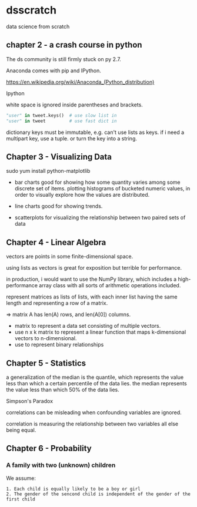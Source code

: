 # dsscratch
data science from scratch

## chapter 2 - a crash course in python

The ds community is still firmly stuck on py 2.7.

Anaconda comes with pip and IPython.

https://en.wikipedia.org/wiki/Anaconda_(Python_distribution)

Ipython

white space is ignored inside parentheses and brackets.

```python
"user" in tweet.keys()  # use slow list in 
"user" in tweet         # use fast dict in 
```
dictionary keys must be immutable, e.g. can't use lists as keys.
if i need a multipart key, use a tuple. or turn the key into a string.

## Chapter 3 - Visualizing Data

sudo yum install python-matplotlib

* bar charts
    good for showing how some quantity varies among some discrete set of items.
    plotting histograms of bucketed numeric values, in order to visually explore how the values are distributed.

* line charts
    good for showing trends.

* scatterplots
    for visualizing the relationship between two paired sets of data


## Chapter 4 - Linear Algebra

vectors are points in some finite-dimensional space.

using lists as vectors is great for exposition but terrible for performance.

in production, i would want to use the NumPy library,
which includes a high-performance array class
with all sorts of arithmetic operations included.

represent matrices as lists of lists,
with each inner list having the same length
and representing a row of a matrix.

=> matrix A has len(A) rows, and len(A[0]) columns.

* matrix to represent a data set consisting of multiple vectors.
* use n x k matrix to represent a linear function that maps k-dimensional
 vectors to n-dimensional.
* use to represent binary relationships

## Chapter 5 - Statistics

a generalization of the median is the quantile,
which represents the value less than which a certain percentile of the data lies.
the median represents the value less than which 50% of the data lies.

Simpson's Paradox

correlations can be misleading when confounding variables are ignored.

correlation is measuring the relationship between two variables all else being equal.

## Chapter 6 - Probability

### A family with two (unknown) children

We assume:

    1. Each child is equally likely to be a boy or girl
    2. The gender of the sencond child is independent of the gender of the first child


